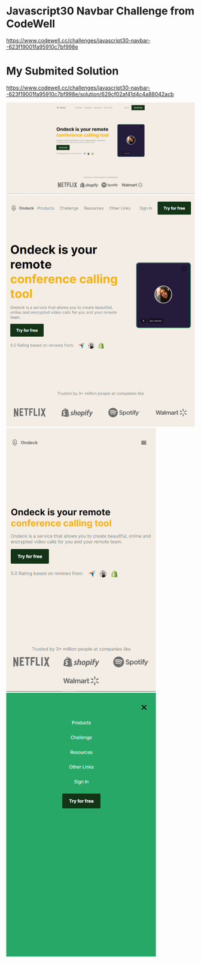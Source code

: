 # Javascript30 Navbar Challenge from CodeWell
https://www.codewell.cc/challenges/javascript30-navbar--623f19001fa95910c7bf998e

# My Submited Solution
https://www.codewell.cc/challenges/javascript30-navbar--623f19001fa95910c7bf998e/solution/629cf02af41d4c4a88042acb

<img width="700" src="./_readme-assets/01.png">

<img width="550" src="./_readme-assets/02.png">

<img width="400" src="./_readme-assets/03.png">

<img width="400" src="./_readme-assets/04.png">
